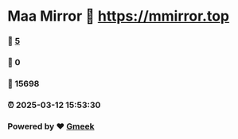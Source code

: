 # Maa Mirror :link: https://mmirror.top 
### :page_facing_up: [5](https://mmirror.top/tag.html) 
### :speech_balloon: 0 
### :hibiscus: 15698 
### :alarm_clock: 2025-03-12 15:53:30 
### Powered by :heart: [Gmeek](https://github.com/Meekdai/Gmeek)

